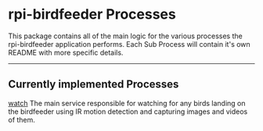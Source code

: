 # rpi-birdfeeder Processes

This package contains all of the main logic for the various processes the rpi-birdfeeder application performs. Each Sub Process will contain it's own README with more specific details.

----

## Currently implemented Processes

[watch](/proc/watch/README.md)
The main service responsible for watching for any birds landing on the birdfeeder using IR motion detection and capturing images and videos of them.  